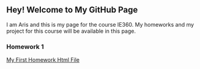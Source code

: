 ## Hey! Welcome to My GitHub Page

I am Aris and this is my page for the course IE360. My homeworks and my project for this course will be available in this page. 

### Homework 1
[My First Homework Html File](https://bu-ie-360.github.io/arisnisan/HMW1/IE360_.html)

